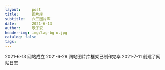 ```yaml
---
layout:     post
title:      图片库
subtitle:   六三图片库
date:       2021-6-13
author:     耿子安
header-img: img/tag-bg-o.jpg
catalog: false
tags:
---
```


​2021-6-13
网站成立
2021-6-29
网站图片库框架已制作完毕
2021-7-11
创建了网站日志	
 
   


   















































